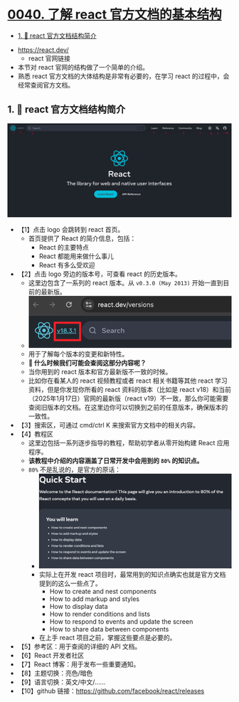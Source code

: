 # [0040. 了解 react 官方文档的基本结构](https://github.com/Tdahuyou/TNotes.react/tree/main/notes/0040.%20%E4%BA%86%E8%A7%A3%20react%20%E5%AE%98%E6%96%B9%E6%96%87%E6%A1%A3%E7%9A%84%E5%9F%BA%E6%9C%AC%E7%BB%93%E6%9E%84)

<!-- region:toc -->
- [1. 📒 react 官方文档结构简介](#1--react-官方文档结构简介)
<!-- endregion:toc -->
- https://react.dev/
  - react 官网链接
- 本节对 react 官网的结构做了一个简单的介绍。
- 熟悉 react 官方文档的大体结构是非常有必要的，在学习 react 的过程中，会经常查阅官方文档。

## 1. 📒 react 官方文档结构简介

![](assets/2024-12-01-04-11-28.png)

- 【1】点击 logo 会跳转到 react 首页。
  - 首页提供了 React 的简介信息，包括：
    - React 的主要特点
    - React 都能用来做什么事儿
    - React 有多么受欢迎
- 【2】点击 logo 旁边的版本号，可查看 react 的历史版本。
  - 这里边包含了一系列的 react 版本。从 `v0.3.0 (May 2013)` 开始一直到目前的最新版。
   - ![](assets/2024-12-01-02-26-46.png)
  - 用于了解每个版本的变更和新特性。
  - **🤔 什么时候我们可能会查阅这部分内容呢？**
  - 当你用到的 react 版本和官方最新版不一致的时候。
  - 比如你在看某人的 react 视频教程或者 react 相关书籍等其他 react 学习资料，但是你发现你所看的 react 资料的版本（比如是 react v18）和当前（2025年1月17日）官网的最新版（react v19）不一致，那么你可能需要查阅旧版本的文档。在这里边你可以切换到之前的任意版本，确保版本的一致性。
- 【3】搜索区，可通过 cmd/ctrl K 来搜索官方文档中的相关内容。
- 【4】教程区
   - 这里边包括一系列逐步指导的教程，帮助初学者从零开始构建 React 应用程序。
   - **该教程中介绍的内容涵盖了日常开发中会用到的 `80%` 的知识点。**
   - `80%` 不是乱说的，是官方的原话：
     - ![](assets/2025-01-17-16-00-13.png)
     - 实际上在开发 react 项目时，最常用到的知识点确实也就是官方文档提到的这么一些点了。
       - How to create and nest components
       - How to add markup and styles
       - How to display data
       - How to render conditions and lists
       - How to respond to events and update the screen
       - How to share data between components
     - 在上手 react 项目之前，掌握这些要点是必要的。
- 【5】参考区：用于查阅的详细的 API 文档。
- 【6】React 开发者社区
- 【7】React 博客：用于发布一些重要通知。
- 【8】主题切换：亮色/暗色
- 【9】语言切换：英文/中文/……
- 【10】github 链接：https://github.com/facebook/react/releases

<Discussions id="react.0040" />
